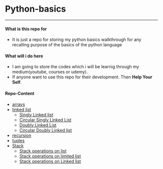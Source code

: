 # Python-basics

---

#### What is this repo for

- It is just a repo for storing my python basics walkthrough for any recalling purpose of the basics of the python language

#### What will i do here

- I am going to store the codes which i will be learnig through my medium(youtube, courses or udemy).
- If anyone want to use this repo for their development. Then **Help Your Self**.

#### Repo-Content

- [arrays](./array/)
- [linked list](./linkedList/)
  - [Singly Linked list](./linkedList/demo.py)
  - [Circular Singly Linked List](./linkedList/circularSLL/demo.py)
  - [Doubly Linked List](./linkedList/DLL/demp.py)
  - [Circular Doubly Linked list](./linkedList/CDDL/demo.py)
- [recursion](./recursion/)
- [tuples](./tuples/demo.py)
- [Stack](./stack/)
  - [Stack operations on list](./stack/StackList.py)
  - [Stack operations on limited list](./stack/StackListLimited.py)
  - [Stack operations on Linked list](./stack/StackLinkedList.py)
